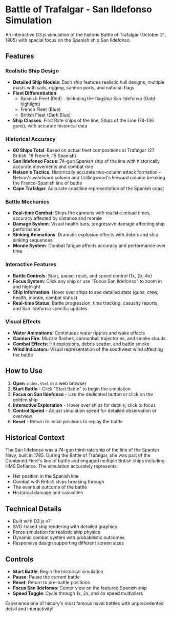 # Battle of Trafalgar - San Ildefonso Simulation

An interactive D3.js simulation of the historic Battle of Trafalgar (October 21, 1805) with special focus on the Spanish ship San Ildefonso.

## Features

### Realistic Ship Design
- **Detailed Ship Models**: Each ship features realistic hull designs, multiple masts with sails, rigging, cannon ports, and national flags
- **Fleet Differentiation**: 
  - Spanish Fleet (Red) - Including the flagship San Ildefonso (Gold highlight)
  - French Fleet (Blue) 
  - British Fleet (Dark Blue)
- **Ship Classes**: First Rate ships of the line, Ships of the Line (74-136 guns), with accurate historical data

### Historical Accuracy
- **60 Ships Total**: Based on actual fleet compositions at Trafalgar (27 British, 18 French, 15 Spanish)
- **San Ildefonso Focus**: 74-gun Spanish ship of the line with historically accurate movements and combat role
- **Nelson's Tactics**: Historically accurate two-column attack formation - Nelson's windward column and Collingwood's leeward column breaking the Franco-Spanish line of battle
- **Cape Trafalgar**: Accurate coastline representation of the Spanish coast

### Battle Mechanics
- **Real-time Combat**: Ships fire cannons with realistic reload times, accuracy affected by distance and morale
- **Damage System**: Visual health bars, progressive damage affecting ship performance
- **Sinking Animations**: Dramatic explosion effects with debris and ship sinking sequences
- **Morale System**: Combat fatigue affects accuracy and performance over time

### Interactive Features
- **Battle Controls**: Start, pause, reset, and speed control (1x, 2x, 4x)
- **Focus System**: Click any ship or use "Focus San Ildefonso" to zoom in and highlight
- **Ship Information**: Hover over ships to see detailed stats (guns, crew, health, morale, combat status)
- **Real-time Status**: Battle progression, time tracking, casualty reports, and San Ildefonso specific updates

### Visual Effects
- **Water Animations**: Continuous water ripples and wake effects
- **Cannon Fire**: Muzzle flashes, cannonball trajectories, and smoke clouds
- **Combat Effects**: Hit explosions, debris scatter, and battle smoke
- **Wind Indicators**: Visual representation of the southwest wind affecting the battle

## How to Use

1. **Open** `index.html` in a web browser
2. **Start Battle** - Click "Start Battle" to begin the simulation
3. **Focus on San Ildefonso** - Use the dedicated button or click on the golden ship
4. **Interactive Exploration** - Hover over ships for details, click to focus
5. **Control Speed** - Adjust simulation speed for detailed observation or overview
6. **Reset** - Return to initial positions to replay the battle

## Historical Context

The San Ildefonso was a 74-gun third-rate ship of the line of the Spanish Navy, built in 1785. During the Battle of Trafalgar, she was part of the Combined Fleet's line of battle and engaged multiple British ships including HMS Defiance. The simulation accurately represents:

- Her position in the Spanish line
- Combat with British ships breaking through
- The eventual outcome of the battle
- Historical damage and casualties

## Technical Details

- Built with D3.js v7
- SVG-based ship rendering with detailed graphics
- Force simulation for realistic ship physics
- Dynamic combat system with probabilistic outcomes
- Responsive design supporting different screen sizes

## Controls

- **Start Battle**: Begin the historical simulation
- **Pause**: Pause the current battle
- **Reset**: Return to pre-battle positions
- **Focus San Ildefonso**: Center view on the featured Spanish ship
- **Speed Toggle**: Cycle through 1x, 2x, and 4x speed multipliers

Experience one of history's most famous naval battles with unprecedented detail and interactivity!